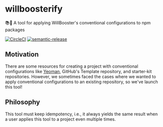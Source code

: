 # willboosterify

:books::rocket: A tool for applying WillBooster's conventional configurations to npm packages

[![CircleCI](https://circleci.com/gh/WillBooster/willboosterify.svg?style=svg&circle-token=65b7bffdfe09f876e6a469a55212e34996b4f86e)](https://circleci.com/gh/WillBooster/willboosterify)
[![semantic-release](https://img.shields.io/badge/%20%20%F0%9F%93%A6%F0%9F%9A%80-semantic--release-e10079.svg)](https://github.com/semantic-release/semantic-release)

## Motivation

There are some resources for creating a project with conventional configurations like [Yeoman](https://yeoman.io/), GitHub's Template repository, and starter-kit repositories.
However, we sometimes faced the cases where we wanted to apply conventional configurations to an existing repository, so we've launch this tool!

## Philosophy

This tool must keep idempotency, i.e., it always yields the same result when a user applies this tool to a project even multiple times.
